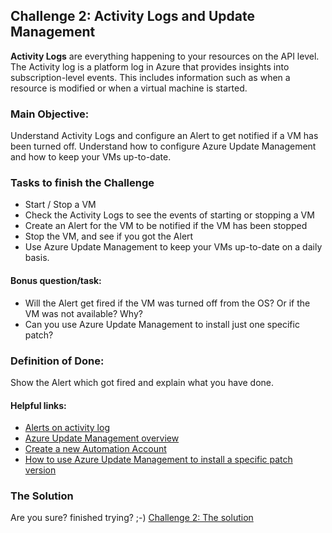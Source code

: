 
## Challenge 2:  Activity Logs and Update Management

**Activity Logs** are everything happening to your resources on the API level. The Activity log is a platform log in Azure that provides insights into subscription-level events. This includes information such as when a resource is modified or when a virtual machine is started.

### Main Objective:
Understand Activity Logs and configure an Alert to get notified if a VM has been turned off.
Understand how to configure Azure Update Management and how to keep your VMs up-to-date.

### Tasks to finish the Challenge
- Start / Stop a VM
- Check the Activity Logs to see the events of starting or stopping a VM
- Create an Alert for the VM to be notified if the VM has been stopped
- Stop the VM, and see if you got the Alert
- Use Azure Update Management to keep your VMs up-to-date on a daily basis.

#### Bonus question/task:
- Will the Alert get fired if the VM was turned off from the OS? Or if the VM was not available? Why?
- Can you use Azure Update Management to install just one specific patch?

### Definition of Done:
Show the Alert which got fired and explain what you have done.

#### Helpful links:
- [Alerts on activity log](https://docs.microsoft.com/en-us/azure/azure-monitor/alerts/activity-log-alerts)
- [Azure Update Management overview](https://docs.microsoft.com/en-us/azure/automation/update-management/overview)
- [Create a new Automation Account](https://docs.microsoft.com/en-us/azure/automation/automation-quickstart-create-account)
- [How to use Azure Update Management to install a specific patch version](https://www.linkedin.com/pulse/how-use-azure-update-management-install-specific-patch-mohamed-ghaleb/)

### The Solution

Are you sure? finished trying? ;-) 
[Challenge 2: The solution](solution2.md)
